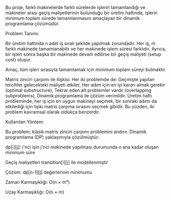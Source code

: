 Bu proje, farklı makinelerde farklı sürelerde işlerin tamamlandığı ve makineler arası geçiş maliyetlerinin bulunduğu bir üretim hattında, işlerin minimum toplam sürede tamamlanmasını amaçlayan bir dinamik programlama çözümüdür.


Problem Tanımı:


Bir üretim hattında n adet iş sıralı şekilde yapılmak zorundadır.
Her iş, m farklı makinede tamamlanabilir ve her makinede işlem süresi farklıdır.
Ayrıca, bir işten sonra başka bir makinede devam edilirse bir geçiş maliyeti (setup cost) oluşur.

Amaç, tüm işleri sırasıyla tamamlamak için minimum toplam süreyi bulmaktır.


Matris zinciri çarpımı ile ilişkisi:
Her iki problemde de:
Geçmişte yapılan tercihler gelecekteki maliyeti etkiler,
Her adım için en iyi kararı almak gerekir (optimal substructure),
Tekrar eden alt problemler vardır (overlapping subproblems),
Dinamik programlama ile çözüm verimlidir.
Üretim hattı probleminde, her iş için en uygun makineyi seçmek, bir sonraki adımı da etkilediği için tıpkı matris çarpma sırasını seçmek gibidir. Bu yüzden, iki problem kavramsal olarak oldukça benzerdir.



Kullanılan Yöntem:


Bu problem, klasik matris zinciri çarpımı problemini andırır.
Dinamik programlama (DP) yaklaşımıyla çözülmüştür:

dp[i][j]: i'nci işin j'nci makinede yapılması durumunda o ana kadar oluşan minimum süre

Geçiş maliyetleri transition[i][j] ile modellenmiştir

Çözüm: dp[n-1][j] değerlerinin minimumu

Zaman Karmaşıklığı: O(n × m²) 



Uzay Karmaşıklığı: O(n × m)
